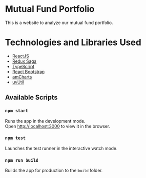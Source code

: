 # Mutual Fund Portfolio
This is a website to analyze our mutual fund portfolio.

# Technologies and Libraries Used

* [ReactJS](https://reactjs.org/)
* [Redux Saga](https://redux-saga.js.org/)
* [TypeScript](https://www.typescriptlang.org/)
* [React Bootstrap](https://react-bootstrap.github.io/)
* [amCharts](https://www.amcharts.com/)
* [uvUtil](https://github.com/yuvi1422/npm-uv-util)

## Available Scripts

### `npm start`

Runs the app in the development mode.<br />
Open [http://localhost:3000](http://localhost:3000) to view it in the browser.


### `npm test`

Launches the test runner in the interactive watch mode.<br />

### `npm run build`

Builds the app for production to the `build` folder.<br />
